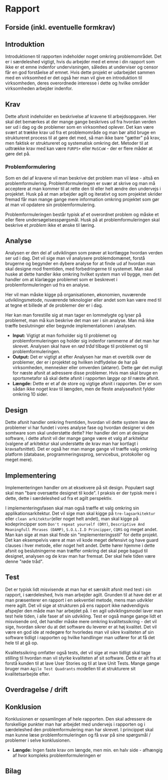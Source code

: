 # Rapport

## Forside (inkl. eventuelle formkrav)
## Introduktion
Introduktionen til rapporten indeholder noget omkring problemområdet. Det er i særdeleshed vigtigt, hvis du arbejder med et emne i din rapport som ikke er et emne indenfor undervisningen, således at underviser og censor får en god forståelse af emnet. Hvis dette projekt er udarbejdet sammen med en virksomhed er det også her man vil give en introduktion til virksomheden, deres overordnede interesse i dette og hvilke områder virksomheden arbejder indenfor.

## Krav
Dette afsnit indeholder en beskrivelse af kravene til arbejdsopgaven. Her skal det bemærkes at der mange gange beskrives ud fra hvordan verden ser ud i dag og de problemer som en virksomhed oplever. Det kan være svært at trække krav ud fra et problemområde og man bør altid bruge en struktureret process til at gøre det med, så man ikke bare "gætter" på krav, men faktisk er struktureret og systematisk omkring det. Metoder til at udtrække krav med kan være `FURPS+` eller `MoSCoW` - der er flere måder at gøre det på.

### Problemformulering
Som en del af kravene vil man beskrive det problem man vil løse - altså en problemformulering. Problemformuleringen er svær at skrive og man må acceptere at man kommer til at rette den til eller helt ændre den undervejs i projektet. Husk på at man arbejder agilt og iterativt og som projektet skrider fremad får man mange gange mere information omkring projektet som gør at man vil opdatere sin problemformulering.

Problemformuleringen består typisk af et overordnet problem og måske et eller flere undersøgelsesspørgsmål. Husk på at problemformuleringen skal beskrive et _problem_ ikke et ønske til læring.

## Analyse
Analysen er den del af udviklingen som prøver at kortlægge hvordan verden ser ud i dag. Det vil sige man vil analysere problemdomænet, forstå brugerne og begynder en dybere analyse for at finde ud af hvordan man skal designe mod fremtiden, med forbedringerne til systemet. Man skal huske at dette handler ikke omkring hvilket system man vil bygge, men det handler om at klarlægge problemet som er beskrevet i problemformuleringen ud fra en analyse.

Her vil man måske kigge på organisationen, økonomien, nuværende udviklingsmetode, nuværende teknologier eller andet som kan være med til at tegne et billede af de problemer der er i dag.

Her kan man forestille sig at man tager en lommelygte og lyser på problemet, man må kun beskrive det man ser i sin analyse. Man må ikke træffe beslutninger eller begynde implementationen i analysen.

* **Input:** Vigtigt at man forholder sig til problemet og problemformuleringen og holder sig indenfor rammerne af det man har skrevet. Analysen skal have en _rød tråd_ tilbage til problemet og til problemformuleringen.
* **Output:** Det er vigtigt at efter Analysen har man et overblik over de problemer, der er i projektet og hvilken indflydelse de har på virksomheden, mennesker eller omverden (aktører). Dette gør det muligt for næste afsnit at adressere disse problemer. Hvis man skal bruge en sportsmetafor så skal dette afsnit i rapporten _lægge op til_ næste afsnit.
* **Længde:** Dette er et af de store og vigtige afsnit i rapporten. Der er som sådan ikke noget krav til længden, men de fleste analyseafsnit fylder omkring 10 sider.

## Design
Dette afsnit handler omkring fremtiden, hvordan vil dette system løse de problemer vi har fundet i vores analyse fase og hvordan designer vi den somtware som skal understøtte dette? Her handler det om at designe software, i dette afsnit vil der mange gange være et valg af arkitektur (valgene af arkitektur skal understøtte de krav man har kortlagt i kravsafsnittet). Det er også her man mange gange vil træffe valg omkring platform (database, programmeringssprog, servicebus, protokoller og meget mere).

## Implementering
Implementeringen handler om at eksekvere på sit design. Populært sagt skal man "bare oversætte designet til kode". I praksis er der typisk mere i dette, dette i særdeleshed ud fra et agilt perspektiv.

I implementeringsfasen skal man også træffe et valg omkring sin applikationsarkitektur. Det vil sige man skal kigge på `tre-lagsarkitektur` eller `clean arkitektur`(eller noget helt andet), man skal kigge på kodeprincipper som `Don't repeat yourself (DRY)`, `Descriptive And Meaningfull Phrases (DAMP)`, `S.O.L.I.D Principper`, `CQRS` og meget andet. Man kan sige at man skal finde sin "implementeringsstil" for dette projekt. Det kan eksempelvis være at man vil kode meget defensivt og have guard clauses i hver metode, eller noget helt andet. Dette hører hjemme i dette afsnit og beslutningerne man træffer omkring det skal pege bagud til designet, analysen og de krav man har fremsat. Der skal hele tiden være denne "røde tråd".

## Test
Det er typisk lidt misvisende at man har et særskilt afsnit med test i sin rapport, i særdeleshed, hvis man arbejder agilt. Grunden til at have det er at man præsenterer en rapport i en sekventiel metode, mens man udvikler mere agilt. Det vil sige at strukturen på ens rapport ikke nødvendigvis afspejler den måde man har arbejdet på. I en agil udviklingsmodel laver man test hele tiden, i alle faser af sin udvikling. Test er også mange gange lidt et misvisende ord, det handler måske mere omkring kvalitetssikring - det vil sige, hvordan sikrer du at det software du leverer er at høj kvalitet. Det vil være en god ide at redegøre for hvorledes man vil sikre kvaliteten af sin software tidligt i rapporten og hvilke handlinger man udfører for at få det hele til at gå op.

Kvalitetssikring omfatter også tests, det vil sige at man tidligt skal tage stilling til hvordan man vil styrke kvaliteten af sit software. Dette er alt fra at forstå kunden til at lave User Stories og til at lave Unit Tests. Mange gange bruger man `Agile Test Quadrants` modellen til at strukturere sit kvalitetsarbejde efter.

## Overdragelse / drift
## Konklusion
Konklusionen er opsamlingen af hele rapporten. Den skal adressere de forskellige punkter man har arbejdet med undervejs i rapporten og i særdeleshed den problemformulering man har skrevet. I princippet skal man kunne læse problemformuleringen og få svar på sine spørgsmål / problemer i selve konklusionen.

* **Længde:** Ingen faste krav om længde, men min. en halv side - afhængig af hvor kompleks problemformuleringen er
## Bilag
